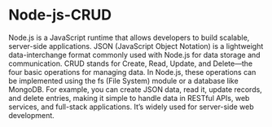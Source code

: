 # Node-js-CRUD
Node.js is a JavaScript runtime that allows developers to build scalable, server-side applications. JSON (JavaScript Object Notation) is a lightweight data-interchange format commonly used with Node.js for data storage and communication. CRUD stands for Create, Read, Update, and Delete—the four basic operations for managing data. In Node.js, these operations can be implemented using the fs (File System) module or a database like MongoDB. For example, you can create JSON data, read it, update records, and delete entries, making it simple to handle data in RESTful APIs, web services, and full-stack applications. It’s widely used for server-side web development.
